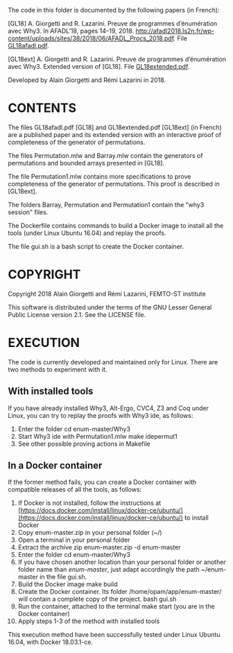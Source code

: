 The code in this folder is documented by the following papers (in French):

[GL18]    A. Giorgetti and R. Lazarini. Preuve de programmes d’énumération avec Why3.
          In AFADL’18, pages 14–19, 2018.
          http://afadl2018.ls2n.fr/wp-content/uploads/sites/38/2018/06/AFADL_Procs_2018.pdf.
          File [GL18afadl.pdf](https://github.com/alaingiorgetti/enum/blob/master/docs/GL18afadl.pdf).

[GL18ext] A. Giorgetti and R. Lazarini. Preuve de programmes d’énumération avec Why3.
          Extended version of [GL18]. File [GL18extended.pdf](https://github.com/alaingiorgetti/enum/blob/master/docs/GL18extended.pdf).

Developed by Alain Giorgetti and Rémi Lazarini in 2018.

CONTENTS
========

The files GL18afadl.pdf [GL18] and GL18extended.pdf [GL18ext] (in French) are a 
published paper and its extended version with an interactive proof of completeness 
of the generator of permutations.

The files Permutation.mlw and Barray.mlw contain the generators of permutations
and bounded arrays presented in [GL18].

The file Permutation1.mlw contains more specifications to prove completeness of the generator
of permutations. This proof is described in [GL18ext].

The folders Barray, Permutation and Permutation1 contain the "why3 session" files.

The Dockerfile contains commands to build a Docker image to install all the tools (under 
Linux Ubuntu 16.04) and replay the proofs.

The file gui.sh is a bash script to create the Docker container.

COPYRIGHT
=========

Copyright 2018 Alain Giorgetti and Rémi Lazarini, FEMTO-ST institute

This software is distributed under the terms of the GNU Lesser
General Public License version 2.1. See the LICENSE file.

EXECUTION
=========

The code is currently developed and maintained only for Linux. There are two methods to
experiment with it.

With installed tools
--------------------

If you have already installed Why3, Alt-Ergo, CVC4, Z3 and Coq under Linux, you can try to replay
the proofs with Why3 ide, as follows:

1. Enter the folder
    cd enum-master/Why3
2. Start Why3 ide with Permutation1.mlw
    make idepermut1
3. See other possible proving actions in Makefile

In a Docker container
---------------------

If the former method fails, you can create a Docker container with compatible releases of all the
tools, as follows:

1. If Docker is not installed, follow the instructions at
   [https://docs.docker.com/install/linux/docker-ce/ubuntu/](https://docs.docker.com/install/linux/docker-ce/ubuntu/)
   to install Docker
2. Copy enum-master.zip in your personal folder (~/)
3. Open a terminal in your personal folder
4. Extract the archive
    zip enum-master.zip -d enum-master
5. Enter the folder
    cd enum-master/Why3
6. If you have chosen another location than your personal folder or another folder name
   than *enum-master*, just adapt accordingly the path ~/enum-master in the file gui.sh.
6. Build the Docker image
    make build
7. Create the Docker container. Its folder /home/opam/app/enum-master/ will contain
   a complete copy of the project.
    bash gui.sh
8. Run the container, attached to the terminal
    make start (you are in the Docker container)
9. Apply steps 1-3 of the method with installed tools

This execution method have been successfully tested under Linux Ubuntu 16.04, with Docker 18.03.1-ce.
